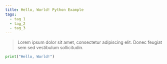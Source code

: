 ```yaml
---
title: Hello, World! Python Example
tags:
  - tag_1
  - tag_2
  - tag_3
---
```


> Lorem ipsum dolor sit amet, consectetur adipiscing elit. Donec feugiat sem sed vestibulum sollicitudin.

```python
print("Hello, World!")
```
